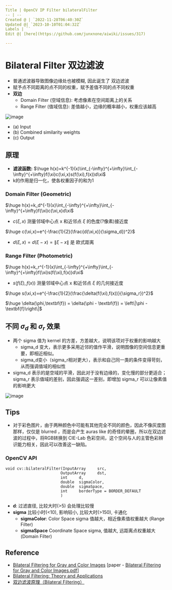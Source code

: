 ```yaml
---
Title | OpenCV IP Filter bilateralFilter
-- | --
Created @ | `2022-11-28T06:40:30Z`
Updated @| `2023-10-10T01:04:32Z`
Labels | ``
Edit @| [here](https://github.com/junxnone/aiwiki/issues/317)

---
```

# Bilateral Filter 双边滤波

- 普通滤波器导致图像边缘处也被模糊, 因此诞生了 双边滤波
- 赋予点不同距离的点不同的权重，赋予差值不同的点不同权重
- **双边**
  - Domain Filter (空域信息): 考虑像素在空间距离上的关系
  - Range Filter (值域信息): 差值越小，边缘的概率越小，权重应该越高

![image](https://github.com/junxnone/aiwiki/assets/2216970/b485464d-43ae-4e8f-b60c-8b43d426c6f2)

- (a) Input
- (b) Combined similarity weights
- (c) Output


## 原理
- **滤波函数:** $\huge h(x)=k^{-1}(x)\int_{-\infty}^{+\infty}\int_{-\infty}^{+\infty}f(\xi)c(\xi,x)s(f(\xi),f(x))d\xi$
- k的作用是归一化，使各权重因子的和为1

### Domain Filter (Geometric)

$\huge h(x)=k_d^{-1}(x)\int_{-\infty}^{+\infty}\int_{-\infty}^{+\infty}f(\xi)c(\xi,x)d\xi$

- $c(\xi,x)$ 测量邻域中心点 x 和近邻点 $\xi$ 的色度(?像素)接近度

$\huge c(\xi,x)=e^{-\frac{1}{2}(\frac{d(\xi,x)}{\sigma_d})^2}$

- $d(\xi,x) = d(\xi - x) = \left\|\xi - x\right\|$ 是 欧式距离


### Range Filter (Photometric)


$\huge h(x)=k_r^{-1}(x)\int_{-\infty}^{+\infty}\int_{-\infty}^{+\infty}f(\xi)s(f(\xi),f(x))d\xi$

- $s(f(\xi),f(x))$ 测量邻域中心点 x 和近邻点 $\xi$ 的几何接近度

$\huge   s(\xi,x)=e^{-\frac{1}{2}(\frac{\delta(f(\xi),f(x))}{\sigma_r})^2}$

$\huge \delta(\phi,\textbf{f}) = \delta(\phi - \textbf{f}) = \left\|\phi - \textbf{f}\right\|$




## 不同 $σ_d$ 和 $σ_r$ 效果
- 两个 sigma 值为 kernel 的方差，方差越大，说明该项对于权重的影响越大
  - sigma_d 变大，表示更多采用近邻的值作平滑，说明图像的空间信息更重要，即相近相似。
  - sigma_d变小（sigma_r相对更大），表示和自己同一类的条件变得苛刻，从而强调值域的相似性
- sigma_d 表示的是空域的平滑，因此对于没有边缘的，变化慢的部分更适合；sigma_r 表示值域的差别，因此强调这一差别，即增加 sigma_r 可以让像素值的影响更大

![image](https://user-images.githubusercontent.com/2216970/204224127-33c792f5-969e-4af1-9c92-a8f36c0a6c02.png)



## Tips

- 对于彩色图片，由于两种颜色中可能有其他完全不同的颜色，因此不像灰度图那样，仅仅是 blurred ，而是会产生 auras like 的奇怪的晕圈，所以在双边滤波的过程中，将RGB转换到 CIE-Lab 色彩空间，这个空间与人的主管色彩辨识能力相关，因此可以改善这一缺陷。


### OpenCV API

```
void cv::bilateralFilter(InputArray 	src,
                        OutputArray 	dst,
                        int 	d,
                        double 	sigmaColor,
                        double 	sigmaSpace,
                        int 	borderType = BORDER_DEFAULT 
                        )	
```

- **d**: 过滤直径, 比较大时(>5) 会处理比较慢
- **sigma** 比较小时(<10), 影响较小, 比较大时(>150), 卡通化
  - **sigmaColor**:  Color Space sigma 值越大，相近像素值权重越大 (Range Filter)
  - **sigmaSpace** Coordinate Space sigma, 值越大, 远距离点权重越大 (Domain Filter)



## Reference

- [Bilateral Filtering for Gray and Color Images](https://homepages.inf.ed.ac.uk/rbf/CVonline/LOCAL_COPIES/MANDUCHI1/Bilateral_Filtering.html) [paper - [Bilateral Filtering for Gray and Color Images.pdf](https://github.com/junxnone/aiwiki/files/12840067/Bilateral.Filtering.for.Gray.and.Color.Images.pdf)]
- [Bilateral Filtering: Theory and Applications](https://people.csail.mit.edu/sparis/publi/2009/fntcgv/Paris_09_Bilateral_filtering.pdf)
- [双边滤波原理（Bilateral Filtering）](https://zhuanlan.zhihu.com/p/161665205)

